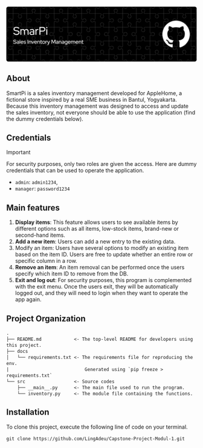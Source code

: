 ![Header](NewHeader.png)

## About
SmartPi is a sales inventory management developed for AppleHome, a fictional store inspired by a real SME business in Bantul, Yogyakarta. Because this inventory management was designed to access and update the sales inventory, not everyone should be able to use the application (find the dummy credentials below).

## Credentials

> [!IMPORTANT] 
> For security purposes, only two roles are given the access. Here are dummy credentials that can be used to operate the application.

- `admin`: `admin1234`,
- `manager`: `password1234`

## Main features
1. <b>Display items</b>: This feature allows users to see available items by different options such as all items, low-stock items, brand-new or second-hand items. 
2. <b>Add a new item</b>: Users can add a new entry to the existing data.
3. </b>Modify an item</b>: Users have several options to modify an existing item based on the item ID. Users are free to update whether an entire row or specific column in a row.
4. <b>Remove an item</b>: An item removal can be performed once the users specify which item ID to remove from the DB. 
5. <b>Exit and log out</b>: For security purposes, this program is complemented with the exit menu. Once the users exit, they will be automatically logged out, and they will need to login when they want to operate the app again. 

## Project Organization

    .
    ├── README.md            <- The top-level README for developers using this project.
    ├── docs
    │   └── requirements.txt <- The requirements file for reproducing the env. 
    |                            Generated using `pip freeze > requirements.txt`
    └── src                  <- Source codes
        ├── __main__.py      <- The main file used to run the program.
        └── inventory.py     <- The module file containing the functions.

## Installation
To clone this project, execute the following line of code on your terminal.

    git clone https://github.com/LingAdeu/Capstone-Project-Modul-1.git